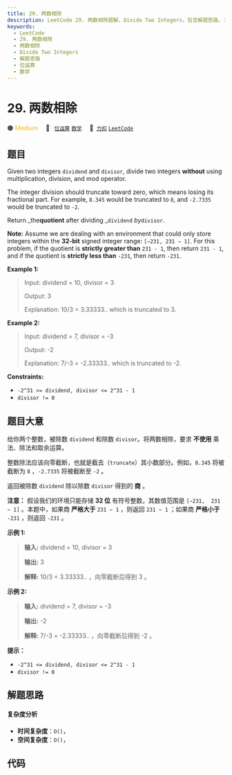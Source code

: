 ```yaml
---
title: 29. 两数相除
description: LeetCode 29. 两数相除题解，Divide Two Integers，包含解题思路、复杂度分析以及完整的 JavaScript 代码实现。
keywords:
  - LeetCode
  - 29. 两数相除
  - 两数相除
  - Divide Two Integers
  - 解题思路
  - 位运算
  - 数学
---
```


# 29. 两数相除

🟠 <font color=#ffb800>Medium</font>&emsp; 🔖&ensp; [`位运算`](/tag/bit-manipulation.md) [`数学`](/tag/math.md)&emsp; 🔗&ensp;[`力扣`](https://leetcode.cn/problems/divide-two-integers) [`LeetCode`](https://leetcode.com/problems/divide-two-integers)

## 题目

Given two integers `dividend` and `divisor`, divide two integers **without**
using multiplication, division, and mod operator.

The integer division should truncate toward zero, which means losing its
fractional part. For example, `8.345` would be truncated to `8`, and `-2.7335`
would be truncated to `-2`.

Return _the**quotient** after dividing _`dividend` _by_`divisor`.

**Note:** Assume we are dealing with an environment that could only store
integers within the **32-bit** signed integer range: `[−231, 231 − 1]`. For
this problem, if the quotient is **strictly greater than** `231 - 1`, then
return `231 - 1`, and if the quotient is **strictly less than** `-231`, then
return `-231`.

**Example 1:**

> Input: dividend = 10, divisor = 3
>
> Output: 3
>
> Explanation: 10/3 = 3.33333.. which is truncated to 3.

**Example 2:**

> Input: dividend = 7, divisor = -3
>
> Output: -2
>
> Explanation: 7/-3 = -2.33333.. which is truncated to -2.

**Constraints:**

- `-2^31 <= dividend, divisor <= 2^31 - 1`
- `divisor != 0`

## 题目大意

给你两个整数，被除数 `dividend` 和除数 `divisor`。将两数相除，要求 **不使用** 乘法、除法和取余运算。

整数除法应该向零截断，也就是截去（`truncate`）其小数部分。例如，`8.345` 将被截断为 `8` ，`-2.7335` 将被截断至 `-2` 。

返回被除数 `dividend` 除以除数 `divisor` 得到的 **商** 。

**注意：** 假设我们的环境只能存储 **32 位** 有符号整数，其数值范围是 `[−231,  231 − 1]` 。本题中，如果商 **严格大于**
`231 − 1` ，则返回 `231 − 1` ；如果商 **严格小于** `-231` ，则返回 `-231` 。

**示例 1:**

> **输入:** dividend = 10, divisor = 3
>
> **输出:** 3
>
> **解释:** 10/3 = 3.33333.. ，向零截断后得到 3 。

**示例 2:**

> **输入:** dividend = 7, divisor = -3
>
> **输出:** -2
>
> **解释:** 7/-3 = -2.33333.. ，向零截断后得到 -2 。

**提示：**

- `-2^31 <= dividend, divisor <= 2^31 - 1`
- `divisor != 0`

## 解题思路

#### 复杂度分析

- **时间复杂度**：`O()`，
- **空间复杂度**：`O()`，

## 代码

```javascript

```
